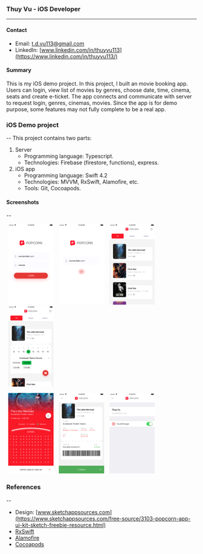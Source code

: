 ### Thuy Vu - iOS Developer
---
#### Contact

* Email: <t.d.vu113@gmail.com>
* LinkedIn: [www.linkedin.com/in/thuyvu113](https://www.linkedin.com/in/thuyvu113/)

#### Summary
This is my iOS demo project. In this project, I built an movie booking app. Users can login, view list of movies by genres, choose date, time, cinema, seats and create e-ticket. The app connects and communicate with server to request login, genres, cinemas, movies. Since the app is for demo purpose, some features may not fully complete to be a real app. 

### iOS Demo project
--
This project contains two parts:

1. Server
	* Programming language: Typescript.
	* Technologies: Firebase (firestore, functions), express.
2. iOS app
	* Programming language: Swift 4.2
	* Technologies: MVVM, RxSwift, Alamofire, etc.
	* Tools: Git, Cocoapods. 
	
#### Screenshots
--

<p float="left">
  <img src="https://raw.githubusercontent.com/thuyvu113/iOSDemo/master/Screenshots/1.png" width="120"  hspace="5"/>
  <img src="https://raw.githubusercontent.com/thuyvu113/iOSDemo/master/Screenshots/2.png" width="120" hspace="5"/> 
  <img src="https://raw.githubusercontent.com/thuyvu113/iOSDemo/master/Screenshots/3.png" width="120" hspace="5"/>
  <img src="https://raw.githubusercontent.com/thuyvu113/iOSDemo/master/Screenshots/4.png" width="120" hspace="5"/>
</p>
<p float="left">
  <img src="https://raw.githubusercontent.com/thuyvu113/iOSDemo/master/Screenshots/5.png" width="120" hspace="5"/>
  <img src="https://raw.githubusercontent.com/thuyvu113/iOSDemo/master/Screenshots/6.png" width="120" hspace="5"/> 
  <img src="https://raw.githubusercontent.com/thuyvu113/iOSDemo/master/Screenshots/7.png" width="120" hspace="5"/>
</p>


### References
--
* Design: [www.sketchappsources.com](https://www.sketchappsources.com/free-source/3103-popcorn-app-ui-kit-sketch-freebie-resource.html)
* [RxSwift](https://github.com/ReactiveX/RxSwift)
* [Alamofire](https://github.com/Alamofire/Alamofire)
* [Cocoapods](https://cocoapods.org/)

